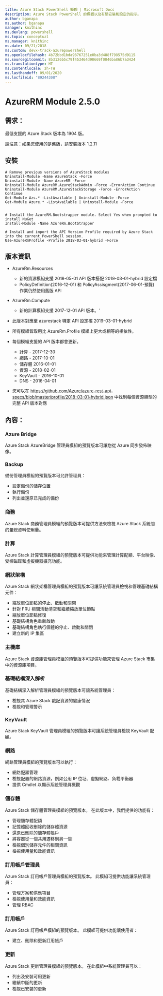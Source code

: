 ```yaml
---
title: Azure Stack PowerShell 概觀 | Microsoft Docs
description: Azure Stack PowerShell 的概觀以及有關安裝和設定的指示。
author: bganapa
ms.author: bganapa
manager: knithinc
ms.devlang: powershell
ms.topic: conceptual
ms.manager: knithinc
ms.date: 09/21/2018
ms.custom: devx-track-azurepowershell
ms.openlocfilehash: 4b72bbd1bda93767251e0ba3d488f798575d9115
ms.sourcegitcommit: 8b3126b5c79f453464d90669f0046ba86b7a3424
ms.translationtype: HT
ms.contentlocale: zh-TW
ms.lasthandoff: 09/01/2020
ms.locfileid: "89244308"
---
```

# <a name="azurerm-module-250"></a>AzureRM Module 2.5.0

## <a name="requirements"></a>需求：
最低支援的 Azure Stack 版本為 1904 版。

請注意：如果您使用的是舊版，請安裝版本 1.2.11


## <a name="install"></a>安裝
```powershell-interactive
# Remove previous versions of AzureStack modules
Uninstall-Module -Name AzureStack -Force 
Uninstall-Module -Name AzureRM -Force 
Uninstall-Module AzureRM.AzureStackAdmin -Force -ErrorAction Continue
Uninstall-Module AzureRM.AzureStackStorage -Force -ErrorAction Continue
Get-Module Azs.* -ListAvailable | Uninstall-Module -Force
Get-Module Azure.* -ListAvailable | Uninstall-Module -Force


# Install the AzureRM.Bootstrapper module. Select Yes when prompted to install NuGet
Install-Module -Name AzureRm.BootStrapper

# Install and import the API Version Profile required by Azure Stack into the current PowerShell session.
Use-AzureRmProfile -Profile 2018-03-01-hybrid -Force

```

## <a name="release-notes"></a>版本資訊
* AzureRm.Resources
    * 新的資源模組支援 2018-05-01 API 版本搭配 2019-03-01-hybrid 設定檔
    * PolicyDefinition(2016-12-01) 和 PolicyAssisgment(2017-06-01-預覽) 作業仍然使用舊版 API
* AzureRm.Compute
    * 新的計算模組支援 2017-12-01 API 版本。'


* 此版本對應至 azurestack 特定 API 設定檔 2019-03-01-hybrid
* 所有模組皆取用比 AzureRm.Profile 模組上更大或相等的相依性。
* 每個模組支援的 API 版本都會更新。 
    * 計算 - 2017-12-30
    * 網路 - 2017-10-01
    * 儲存體 2016-01-01
    * 資源 - 2018-02-01
    * KeyVault - 2016-10-01
    * DNS - 2016-04-01
* 您可以在 https://github.com/Azure/azure-rest-api-specs/blob/master/profile/2018-03-01-hybrid.json 中找到每個資源類型的完整 API 版本對應

## <a name="content"></a>內容：
### <a name="azure-bridge"></a>Azure Bridge
Azure Stack AzureBridge 管理員模組的預覽版本可讓您從 Azure 同步發佈映像。

### <a name="backup"></a>Backup
備份管理員模組的預覽版本可允許管理員：
- 設定備份的儲存位置
- 執行備份
- 列出並還原已完成的備份

### <a name="commerce"></a>商務
Azure Stack 商務管理員模組的預覽版本可提供方法來檢視 Azure Stack 系統間的彙總資料使用量。

### <a name="compute"></a>計算
Azure Stack 計算管理員模組的預覽版本可提供功能來管理計算配額、平台映像、受控磁碟和虛擬機器擴充功能。

### <a name="fabric"></a>網狀架構
Azure Stack 網狀架構管理員模組的預覽版本可讓系統管理員檢視和管理基礎結構元件：
- 縮放單位節點的停止、啟動和關閉
- 針對 FRU 相關活動清空和繼續縮放單位節點
- 縮放單位節點修復
- 基礎結構角色重新啟動
- 基礎結構角色執行個體的停止、啟動和關閉
- 建立新的 IP 集區


### <a name="gallery"></a>主機庫
Azure Stack 資源庫管理員模組的預覽版本可提供功能來管理 Azure Stack 市集中的資源庫項目。

### <a name="infrastructure-insights"></a>基礎結構深入解析
基礎結構深入解析管理員模組的預覽版本可讓系統管理員：
- 檢視其 Azure Stack 戳記資源的健康情況
- 檢視和管理警示

### <a name="keyvault"></a>KeyVault
Azure Stack KeyVault 管理員模組的預覽版本可讓系統管理員檢視 KeyVault 配額。

### <a name="network"></a>網路
網路管理員模組的預覽版本可以執行：
- 網路配額管理
- 檢視配置的網路資源，例如公用 IP 位址、虛擬網路、負載平衡器
- 提供 Cmdlet 以顯示系統管理員概觀

### <a name="storage"></a>儲存體
Azure Stack 儲存體管理員模組的預覽版本。  在此版本中，我們提供的功能有：
- 管理儲存體配額
- 記憶體回收刪除的儲存體資源
- 還原已刪除的儲存體帳戶
- 將容器從一個共用遷移到另一個
- 檢視個別儲存元件的相關資訊
- 檢視使用量和效能資訊

### <a name="subscription-admin"></a>訂用帳戶管理員
Azure Stack 訂用帳戶管理員模組的預覽版本。  此模組可提供功能讓系統管理員：
- 管理方案和供應項目
- 檢視使用量和效能資訊
- 管理 RBAC

### <a name="subscription"></a>訂用帳戶
Azure Stack 訂用帳戶模組的預覽版本。  此模組可提供功能讓使用者：
- 建立、刪除和更新訂用帳戶

### <a name="update"></a>更新
Azure Stack 更新管理員模組的預覽版本。  在此模組中系統管理員可以：
- 列出及安裝可用更新
- 繼續中斷的更新
- 檢視已安裝的更新
